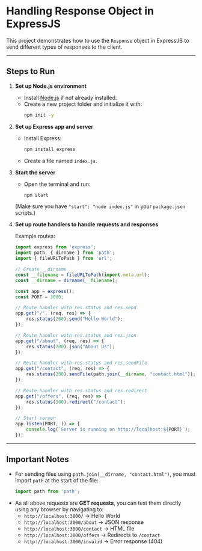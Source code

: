 # Handling Response Object in ExpressJS  

This project demonstrates how to use the `Response` object in ExpressJS to send different types of responses to the client.  

---

## Steps to Run  

1. **Set up Node.js environment**  
   - Install [Node.js](https://nodejs.org/) if not already installed.  
   - Create a new project folder and initialize it with:  
     ```bash
     npm init -y
     ```  

2. **Set up Express app and server**  
   - Install Express:  
     ```bash
     npm install express
     ```  
   - Create a file named `index.js`.  

3. **Start the server**  
   - Open the terminal and run:  
     ```bash
     npm start
     ```  
   (Make sure you have `"start": "node index.js"` in your `package.json` scripts.)  

4. **Set up route handlers to handle requests and responses**  

   Example routes:  

   ```js
   import express from 'express';
   import path, { dirname } from 'path';
   import { fileURLToPath } from 'url';

   // Create __dirname
   const __filename = fileURLToPath(import.meta.url);
   const __dirname = dirname(__filename);

   const app = express();
   const PORT = 3000;

   // Route handler with res.status and res.send
   app.get("/", (req, res) => {
       res.status(200).send("Hello World");
   });

   // Route handler with res.status and res.json
   app.get("/about", (req, res) => {
       res.status(200).json("About Us");
   });

   // Route handler with res.status and res.sendFile
   app.get("/contact", (req, res) => {
       res.status(200).sendFile(path.join(__dirname, "contact.html"));
   });

   // Route handler with res.status and res.redirect
   app.get("/offers", (req, res) => {
       res.status(300).redirect("/contact");
   });

   // Start server
   app.listen(PORT, () => {
       console.log(`Server is running on http://localhost:${PORT}`);
   });
   ```

---

## Important Notes  

- For sending files using `path.join(__dirname, "contact.html")`, you must import `path` at the start of the file:  
  ```js
  import path from 'path';
  ```
- As all above requests are **GET requests**, you can test them directly using any browser by navigating to:  
  - `http://localhost:3000/` → Hello World  
  - `http://localhost:3000/about` → JSON response  
  - `http://localhost:3000/contact` → HTML file  
  - `http://localhost:3000/offers` → Redirects to `/contact`  
  - `http://localhost:3000/invalid` → Error response (404)
